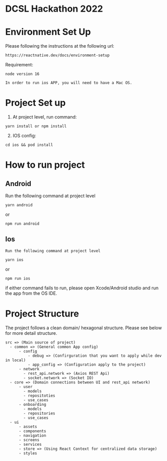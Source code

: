 # DCSL Hackathon 2022

# Environment Set Up
Please following the instructions at the following url:
    
    https://reactnative.dev/docs/environment-setup

Requirement:

    node version 16

    In order to run ios APP, you will need to have a Mac OS.

# Project Set up
  1. At project level, run command:
    
    yarn install or npm install
    
  2. IOS config:
        
    cd ios && pod install

# How to run project

## Android
  Run the following command at project level

    yarn android

  or

    npm run android
## Ios
    Run the following command at project level

    yarn ios

  or

    npm run ios

if either command fails to run, please open Xcode/Android studio and run the app from the OS IDE.

# Project Structure

The project follows a clean domain/ hexagonal structure. Please see below for more detail structure.

    src => (Main source of project)
      - common => (General common App config)
          - config
              - debug => (Confirguration that you want to apply while dev in local)
              - app_config => (Configuration apply to the project)
          - network
            - rest_api.network => (Axios REST Api)
            - socket.network => (Socket IO)
      - core => (Domain connections between UI and rest_api network)
          - user
            - models
            - repositoties
            - use_cases
          - onboarding
            - models
            - repositories
            - use_cases
      - ui
          - assets
          - components
          - navigation
          - screens
          - services 
          - store => (Using React Context for centralized data storage)
          - styles
